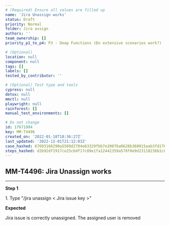 ```yaml
---
# (Required) Ensure all values are filled up
name: 'Jira Unassign works'
status: Draft
priority: Normal
folder: Jira assign
authors: ''
team_ownership: []
priority_p1_to_p4: P3 - Deep Functions (Do extensive scenarios work?)

# (Optional)
location: null
component: null
tags: []
labels: []
tested_by_contributor: ''

# (Optional) Test type and tools
cypress: null
detox: null
mmctl: null
playwright: null
rainforest: []
manual_test_environments: []

# Do not change
id: 17671994
key: MM-T4496
created_on: '2022-01-18T18:36:27Z'
last_updated: '2022-12-01T21:12:03Z'
case_hashed: 67693166290a5509d2704e63329fbb7e20076a0628b360015aab3fd176479080147f1377721ebd7921ead918b25db139
steps_hashed: d2b92df1917ce25c6df17c89e1fa12442359a578f0e9d23118236b1c8e76c705701005d61733339b1f908f59ec6ee7cf
---
```


<!-- (Auto-generated) Based on frontmatter's "key" and "name" -->

## MM-T4496: Jira Unassign works

---

**Step 1**

1\. Type "/jira unassign < Jira issue key >"

**Expected**

Jira issue is correctly unassigned. The assigned user is removed
